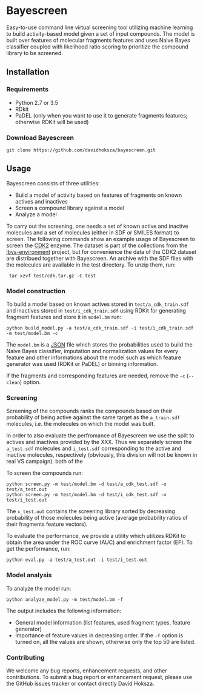 # Bayescreen
Easy-to-use command line virtual screening tool utilizing machine learning to build activity-based model given a set of input compounds.
The model is built over features of molecular fragments features and uses Naive Bayes classifier coupled with likelihood ratio scoring to prioritize the compound library to be screened.

## Installation

### Requirements

- Python 2.7 or 3.5
- RDkit
- PaDEL (only when you want to use it to generate fragments features; otherwise RDKit will be used)

### Download Bayescreen

```
git clone https://github.com/davidhoksza/bayescreen.git
```

## Usage

Bayescreen consists of three utilities:

* Build a model of activity based on features of fragments on known actives and inactives
* Screen a compound library against a model
* Analyze a model

To carry out the screening, one needs a set of known active and inactive molecules and a set of molecules (either in SDF or SMILES format) to screen. The following commands show an example usage of Bayescreen to screen the [CDK2](https://en.wikipedia.org/wiki/Cyclin-dependent_kinase_2) enzyme. The dataset is part of the collections from the [lbvs-environment](https://github.com/skodapetr/lbvs-environment) project, but for convenience the data of the CDK2 dataset are distribued together with Bayescreen. An archive with the SDF files with the molecules are available in the test directory. To unzip them, run:

```
 tar xzvf test/cdk.tar.gz -C test
 ```

### Model construction
To build a model based on known actives stored in `test/a_cdk_train.sdf` and inactives stored in `test/i_cdk_train.sdf` using RDKit for generating fragment features and store it in `model.bm` run:

```
python build_model.py -a test/a_cdk_train.sdf -i test/i_cdk_train.sdf -m test/model.bm -c
```

The `model.bm` is a [JSON](https://en.wikipedia.org/wiki/JSON) file which stores the probabilities used to build the Naive Bayes classifier, imputation and normalization values for every feature and other informations about the model such as which feature generator was used (RDKit or PaDEL) or binning information.

If the fragments and corresponding features are needed, remove the `-c` (`--clean`) option.

### Screening

Screening of the compounds ranks the compounds based on their probability of being active against the same target as the `a_train.sdf` molecules, i.e. the molecules on which the model was built. 

In order to also evaluate the perfromance of Bayescreen we use the split to actives and inactives provided by the XXX. Thus we separately screen the `a_test.sdf` molecules and `i_test.sdf` corresponding to the active and inactive molecules, respectively (obviously, this division will not be known in real VS campaign). both of the

To screen the compounds run:

```
python screen.py -m test/model.bm -d test/a_cdk_test.sdf -o test/a_test.out
python screen.py -m test/model.bm -d test/i_cdk_test.sdf -o test/i_test.out
```

The `x_test.out` contains the screening library sorted by decreasing probability of those molecules being active (average probability ratios of their fragments feature vectors).

To evaluate the performance, we provide a utility which utilizes RDKit to obtain the area under the ROC curve (AUC) and enrichment factor (EF). To get the performance, run:

```
python eval.py -a test/a_test.out -i test/i_test.out
```

### Model analysis

To analyze the model run:

```
python analyze_model.py -m test/model.bm -f
```

The output includes the following information:

* General model information (list features, used fragment types, feature generator)
* Importance of feature values in decreasing order. If the `-f` option is turned on, all the values are shown, otherwise only the top 50 are listed.

### Contributing

We welcome any bug reports, enhancement requests, and other contributions. To submit a bug report or enhancement request, please use the GitHub issues tracker or 
contact directly David Hoksza.



